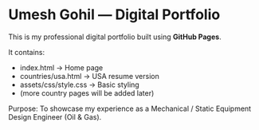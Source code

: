 # Umesh Gohil — Digital Portfolio

This is my professional digital portfolio built using **GitHub Pages**.

It contains:
- index.html → Home page  
- countries/usa.html → USA resume version  
- assets/css/style.css → Basic styling  
- (more country pages will be added later)

Purpose:
To showcase my experience as a Mechanical / Static Equipment Design Engineer (Oil & Gas).


